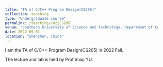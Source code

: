 ```yaml
---
title: "TA of C/C++ Program Design(CS205)"
collection: teaching
type: "Undergraduate course"
permalink: /teaching/2022CS205
venue: "Southern University of Science and Technology, Department of Computer Science and Engineering"
date: 2022-09-01
location: "Shenzhen, China"
---
```


I am the TA of C/C++ Program Design(CS205) in 2022 Fall.

The lecture and lab is held by Prof.Shiqi YU.